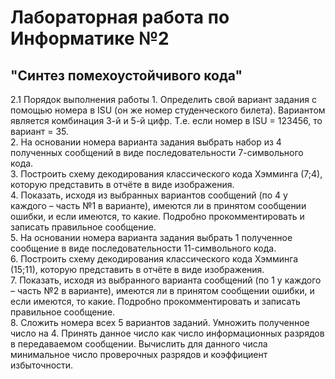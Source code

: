 <h1> Лабораторная работа по Информатике №2</h1>
<h2>"Синтез помехоустойчивого кода"</h2>

<body>2.1 Порядок выполнения работы
1. Определить свой вариант задания с помощью номера в ISU (он же номер
студенческого билета). Вариантом является комбинация 3-й и 5-й цифр.
Т.е. если номер в ISU = 123456, то вариант = 35. <br>
2. На основании номера варианта задания выбрать набор из 4 полученных
сообщений в виде последовательности 7-символьного кода. <br>
3. Построить схему декодирования классического кода Хэмминга (7;4),
которую представить в отчёте в виде изображения. <br>
4. Показать, исходя из выбранных вариантов сообщений (по 4 у каждого –
часть №1 в варианте), имеются ли в принятом сообщении ошибки, и если
имеются, то какие. Подробно прокомментировать и записать правильное
сообщение. <br>
5. На основании номера варианта задания выбрать 1 полученное сообщение в
виде последовательности 11-символьного кода.<br>
6. Построить схему декодирования классического кода Хэмминга (15;11),
которую представить в отчёте в виде изображения. <br>
7. Показать, исходя из выбранного варианта сообщений (по 1 у каждого –
часть №2 в варианте), имеются ли в принятом сообщении ошибки, и если
имеются, то какие. Подробно прокомментировать и записать правильное
сообщение. <br>
8. Сложить номера всех 5 вариантов заданий. Умножить полученное число
на 4. Принять данное число как число информационных разрядов в
передаваемом сообщении. Вычислить для данного числа минимальное
число проверочных разрядов и коэффициент избыточности.</body>

